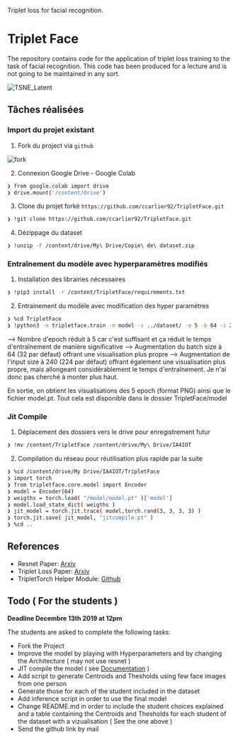 Triplet loss for facial recognition.

# Triplet Face

The repository contains code for the application of triplet loss training to the
task of facial recognition. This code has been produced for a lecture and is not
going to be maintained in any sort.

![TSNE_Latent](TSNE_Latent.png)

## Tâches réalisées

### Import du projet existant
1. Fork du project via `github`

![fork](./fork.png)

2. Connexion Google Drive - Google Colab
```sh
❯ from google.colab import drive
❯ drive.mount('/content/drive')
```
3. Clone du projet forké `https://github.com/ccarlier92/TripletFace.git`
```sh
❯ !git clone https://github.com/ccarlier92/TripletFace.git
```
4. Dézippage du dataset 
```sh
❯ !unzip -F /content/drive/My\ Drive/Copie\ de\ dataset.zip
```
### Entraînement du modèle avec hyperparamètres modifiés

1.  Installation des librairies nécessaires
```sh
❯ !pip3 install -r /content/TripletFace/requirements.txt
```
2. Entrainement du modèle avec modification des hyper paramètres
```sh
❯ %cd TripletFace
❯ !python3 -m tripletface.train -m model -s ../dataset/ -e 5 -b 64 -i 240
```
--> Nombre d'epoch réduit à 5 car c'est suffisant et ça réduit le temps d'entraînement de manière significative
--> Augmentation du batch size à 64 (32 par défaut) offrant une visualisation plus propre
--> Augmentation de l'input size à 240 (224 par défaut) offrant également une visualisation plus propre, mais allongeant considérablement le temps d'entraînement. Je n'ai donc pas cherché à monter plus haut.

En sortie, on obtient les visualisations des 5 epoch (format PNG) ainsi que le fichier model.pt. Tout cela est disponible dans le dossier TripletFace/model

### Jit Compile
1. Déplacement des dossiers vers le drive pour enregistrement futur
```sh
❯ !mv /content/TripletFace /content/drive/My\ Drive/IA4IOT
```
2. Compilation du réseau pour réutilisation plus rapide par la suite
```sh
❯ %cd /content/drive/My Drive/IA4IOT/TripletFace
❯ import torch
❯ from tripletface.core.model import Encoder
❯ model = Encoder(64)
❯ weigths = torch.load( "/model/model.pt" )['model']
❯ model.load_state_dict( weigths )
❯ jit_model = torch.jit.trace( model,torch.rand(3, 3, 3, 3) )
❯ torch.jit.save( jit_model, "jitcompile.pt" )
❯ %cd ..
```
## References

* Resnet Paper: [Arxiv](https://arxiv.org/pdf/1512.03385.pdf)
* Triplet Loss Paper: [Arxiv](https://arxiv.org/pdf/1503.03832.pdf)
* TripletTorch Helper Module: [Github](https://github.com/TowardHumanizedInteraction/TripletTorch)

## Todo ( For the students )

**Deadline Decembre 13th 2019 at 12pm**

The students are asked to complete the following tasks:
* Fork the Project
* Improve the model by playing with Hyperparameters and by changing the Architecture ( may not use resnet )
* JIT compile the model ( see [Documentation](https://pytorch.org/docs/stable/jit.html#torch.jit.trace) )
* Add script to generate Centroids and Thesholds using few face images from one person
* Generate those for each of the student included in the dataset
* Add inference script in order to use the final model
* Change README.md in order to include the student choices explained and a table containing the Centroids and Thesholds for each student of the dataset with a vizualisation ( See the one above )
* Send the github link by mail
